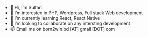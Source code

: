 - 👋 Hi, I’m Sultan
- 👀 I’m interested in PHP, Wordpress, Full stack Web development
- 🌱 I’m currently learning React, React Native
- 💞️ I’m looking to collaborate on any intersting development
- 📫 Email me on born2win.bd [AT] gmail [DOT] com

<!---
sultanjewel/sultanjewel is a ✨ special ✨ repository because its `README.md` (this file) appears on your GitHub profile.
You can click the Preview link to take a look at your changes.
--->
